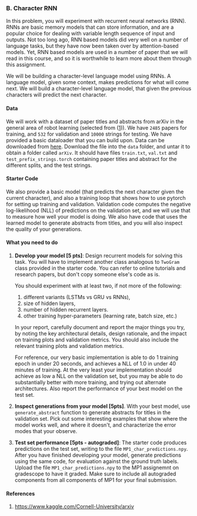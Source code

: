 ### B. Character RNN

In this problem, you will experiment with recurrent neural networks (RNN). RNNs
are basic memory models that can store information, and are a popular choice
for dealing with variable length sequence of input and outputs. Not too long
ago, RNN based models did very well on a number of language tasks, but they
have now been taken over by attention-based models. Yet, RNN based models are
used in a number of paper that we will read in this course, and so it is
worthwhile to learn more about them through this assignment.

We will be building a character-level language model using RNNs. A language
model, given some context, makes predictions for what will come next. We will
build a character-level language model, that given the previous characters will
predict the next character.

#### Data
We will work with a dataset of paper titles and abstracts from arXiv in the
general area of robot learning (selected from ([1](#references))). We have
`2485` papers for training, and `532` for validation and `10000` strings for
testing. We have provided a basic dataloader that you can build upon.  Data can
be downloaded from
[here](https://saurabhg.web.illinois.edu/teaching/ece598sg/fa2022/mps/mp1/arXiv.tgz).
Download the file into the `data` folder, and untar it to obtain a folder
called `arXiv`. It should have files `train.txt`, `val.txt` and
`test_prefix_strings.torch` containing paper titles and abstract for the
different splits, and the test strings.

#### Starter Code
We also provide a basic model (that predicts the next character given the
current character), and also a training loop that shows how to use pytorch for
setting up training and validation. Validation code computes the negative
log-likelihood (NLL) of predictions on the validation set, and we will use that
to measure how well your model is doing. We also have code that uses the
learned model to generate abstracts from titles, and you will also inspect the
quality of your generations. 

#### What you need to do
1. **Develop your model [5 pts]**: Design recurrent models for solving this
   task. You will have to implement another class analogous to `TwoGram` class
   provided in the starter code. You can refer to online tutorials and research
   papers, but don't copy someone else's code as is.
   
   You should experiment with at least two, if not more of the following:
   1. different variants (LSTMs vs GRU vs RNNs), 
   2. size of hidden layers, 
   3. number of hidden recurrent layers. 
   4. other training hyper-parameters (learning rate, batch size, etc.)
   
   In your report, carefully document and report the major things you try, by
   noting the key architectural details, design rationale, and the impact on
   training plots and validation metrics.  You should also include the relevant
   training plots and validation metrics.
   
   For reference, our very basic implementation is able to do 1 training epoch
   in under 20 seconds, and achieves a NLL of 1.0 in under 40 minutes of
   training. At the very least your implementation should achieve as low 
   a NLL on the validation set, but you may be able to do substantially
   better with more training, and trying out alternate architectures. Also
   report the performance of your best model on the test set.

3. **Inspect generations from your model [5pts]**. With your best model, use
`generate_abstract` function to generate abstracts for titles in the validation set.
Pick out some interesting examples that show where the model works well, and
where it doesn't, and characterize the error modes that your observe. 

2. **Test set performance [5pts - autograded]**: 
The starter code produces predictions on the test set, writing to the file
`MP1_char_predictions.npy`. After you have finished developing your model,
generate predictions using the same code, for evaluation against the ground
truth labels.  Upload the file `MP1_char_predictions.npy` to the MP1 assignemnt
on gradescope to have it graded. Make sure to include all autograded components
from all components of MP1 for your final submission.

#### References
1. https://www.kaggle.com/Cornell-University/arxiv
